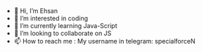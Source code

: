 - 👋 Hi, I’m Ehsan
- 👀 I’m interested in coding 
- 🌱 I’m currently learning Java-Script
- 💞️ I’m looking to collaborate on JS
- 📫 How to reach me : My username in telegram: specialforceN
<!---
Ehsan-Tavakoli/Ehsan-Tavakoli is a ✨ special ✨ repository because its `README.md` (this file) appears on your GitHub profile.
You can click the Preview link to take a look at your changes.
--->
